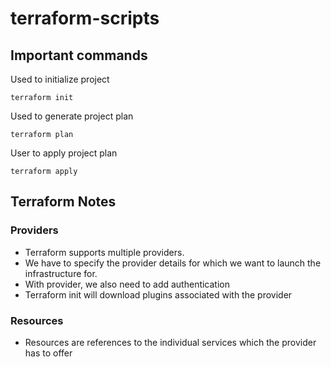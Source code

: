 # terraform-scripts

## Important commands

Used to initialize project 
```
terraform init
```

Used to generate project plan
```
terraform plan
```

User to apply project plan
```
terraform apply
```


## Terraform Notes

### Providers
- Terraform supports multiple providers.
- We have to specify the provider details for which we want to launch the infrastructure for.
- With provider, we also need to add authentication
- Terraform init will download plugins associated with the provider

### Resources
- Resources are references to the individual services which the provider has to offer
